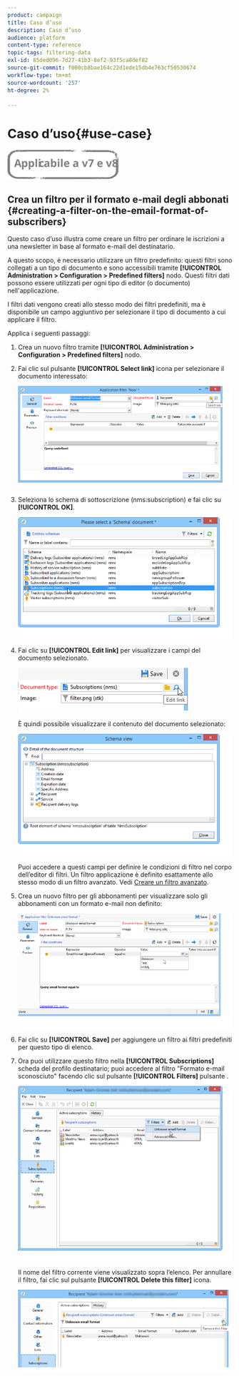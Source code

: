 ```yaml
---
product: campaign
title: Caso d’uso
description: Caso d’uso
audience: platform
content-type: reference
topic-tags: filtering-data
exl-id: 85ded096-7d27-41b3-8ef2-93f5ca8def82
source-git-commit: f000cb8bae164c22d1ede15db4e763cf50530674
workflow-type: tm+mt
source-wordcount: '257'
ht-degree: 2%

---
```


# Caso d’uso{#use-case}

![](../../assets/common.svg)

## Crea un filtro per il formato e-mail degli abbonati {#creating-a-filter-on-the-email-format-of-subscribers}

Questo caso d’uso illustra come creare un filtro per ordinare le iscrizioni a una newsletter in base al formato e-mail del destinatario.

A questo scopo, è necessario utilizzare un filtro predefinito: questi filtri sono collegati a un tipo di documento e sono accessibili tramite **[!UICONTROL Administration > Configuration > Predefined filters]** nodo. Questi filtri dati possono essere utilizzati per ogni tipo di editor (o documento) nell&#39;applicazione.

I filtri dati vengono creati allo stesso modo dei filtri predefiniti, ma è disponibile un campo aggiuntivo per selezionare il tipo di documento a cui applicare il filtro.

Applica i seguenti passaggi:

1. Crea un nuovo filtro tramite **[!UICONTROL Administration > Configuration > Predefined filters]** nodo.
1. Fai clic sul pulsante **[!UICONTROL Select link]** icona per selezionare il documento interessato:

   ![](assets/s_ncs_user_filter_choose_schema.png)

1. Seleziona lo schema di sottoscrizione (nms:subscription) e fai clic su **[!UICONTROL OK]**.

   ![](assets/s_ncs_user_filter_select_schema.png)

1. Fai clic su **[!UICONTROL Edit link]** per visualizzare i campi del documento selezionato.

   ![](assets/s_ncs_user_filter_edit_schema.png)

   È quindi possibile visualizzare il contenuto del documento selezionato:

   ![](assets/s_ncs_user_filter_view_schema.png)

   Puoi accedere a questi campi per definire le condizioni di filtro nel corpo dell’editor di filtri. Un filtro applicazione è definito esattamente allo stesso modo di un filtro avanzato. Vedi [Creare un filtro avanzato](../../platform/using/creating-filters.md#creating-an-advanced-filter).

1. Crea un nuovo filtro per gli abbonamenti per visualizzare solo gli abbonamenti con un formato e-mail non definito:

   ![](assets/s_ncs_user_filter_parameters.png)

1. Fai clic su **[!UICONTROL Save]** per aggiungere un filtro ai filtri predefiniti per questo tipo di elenco.
1. Ora puoi utilizzare questo filtro nella **[!UICONTROL Subscriptions]** scheda del profilo destinatario; puoi accedere al filtro &quot;Formato e-mail sconosciuto&quot; facendo clic sul pulsante **[!UICONTROL Filters]** pulsante .

   ![](assets/s_ncs_user_filter_on_events.png)

   Il nome del filtro corrente viene visualizzato sopra l’elenco. Per annullare il filtro, fai clic sul pulsante **[!UICONTROL Delete this filter]** icona.

   ![](assets/s_ncs_user_filter_on_subscriptions.png)

